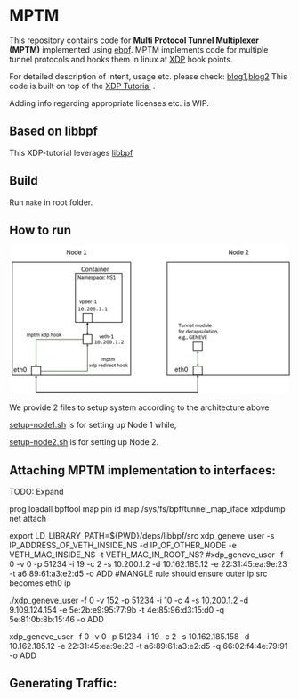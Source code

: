 # MPTM

This repository contains code for **Multi Protocol Tunnel Multiplexer (MPTM)** implemented using [ebpf](https://ebpf.io/).
MPTM implements code for multiple tunnel protocols and hooks them in linux at [XDP](https://www.iovisor.org/technology/xdp) hook points.

For detailed description of intent, usage etc. please check: [blog1](https://medium.com/@palani.kodeswaran/towards-building-a-ebpf-based-network-datapath-f6135067c03e),[blog2](https://medium.com/@palani.kodeswaran/towards-an-ebpf-based-datapath-part-2-2afd10ada603)
This code is built on top of the [XDP Tutorial](https://github.com/xdp-project/xdp-tutorial) .

Adding info regarding appropriate licenses etc. is WIP.

## Based on libbpf

This XDP-tutorial leverages [libbpf](https://github.com/libbpf/libbpf/)

## Build

Run ``make`` in root folder.

## How to run
![System setup for testing](docs/setup.png "System setup for testing")

We provide 2 files to setup system according to the architecture above

[setup-node1.sh](./setup/setup-node1.sh) is for setting up Node 1 while,

[setup-node2.sh](./setup/setup-node2.sh) is for setting up Node 2.


## Attaching MPTM implementation to interfaces:

TODO: Expand

prog loadall
bpftool map pin id map /sys/fs/bpf/tunnel_map_iface
xdpdump net attach

export LD_LIBRARY_PATH=${PWD}/deps/libbpf/src
xdp_geneve_user -s IP_ADDRESS_OF_VETH_INSIDE_NS -d IP_OF_OTHER_NODE -e VETH_MAC_INSIDE_NS -t VETH_MAC_IN_ROOT_NS?
#xdp_geneve_user -f 0 -v 0 -p 51234 -i 19 -c 2 -s 10.200.1.2 -d 10.162.185.12 -e 22:31:45:ea:9e:23 -t a6:89:61:a3:e2:d5 -o  ADD
#MANGLE rule should ensure outer ip src becomes eth0 ip

./xdp_geneve_user -f 0 -v 152 -p 51234 -i 10 -c 4 -s 10.200.1.2 -d 9.109.124.154 -e 5e:2b:e9:95:77:9b -t 4e:85:96:d3:15:d0 -q 5e:81:0b:8b:15:46 -o ADD

 xdp_geneve_user -f 0 -v 0 -p 51234 -i 19 -c 2 -s 10.162.185.158 -d 10.162.185.12 -e 22:31:45:ea:9e:23 -t a6:89:61:a3:e2:d5 -q 66:02:f4:4e:79:91 -o  ADD 

## Generating Traffic:
